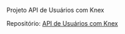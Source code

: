 Projeto API de Usuários com Knex

Repositório: <a href="https://github.com/inessouza/api-rest-de-usuarios-com-kinex">API de Usuários com Knex</a>
